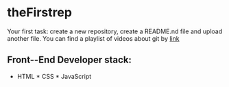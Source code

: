 # theFirstrep
Your first task: create a new repository, create a README.nd file and upload another file.
You can find a playlist of videos about git by [link](https://www.youtube.com/watch?v=kCkQRH5eweg)

## Front--End Developer stack:
* HTML
﻿﻿* CSS
﻿﻿* JavaScript
